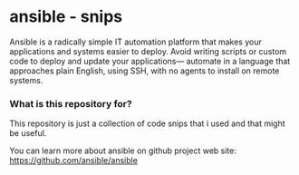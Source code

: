 # ansible - snips

Ansible is a radically simple IT automation platform that makes your applications and systems easier to deploy. Avoid writing scripts or custom code to deploy and update your applications— automate in a language that approaches plain English, using SSH, with no agents to install on remote systems.


### What is this repository for? ###

This repository is just a collection of code snips that i used and that might be useful.

You can learn more about ansible on github project web site:
https://github.com/ansible/ansible
